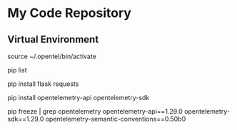 # My Code Repository

## Virtual Environment

source ~/.opentel/bin/activate

pip list

pip install flask requests

 pip install opentelemetry-api opentelemetry-sdk

pip freeze | grep opentelemetry
opentelemetry-api==1.29.0
opentelemetry-sdk==1.29.0
opentelemetry-semantic-conventions==0.50b0




